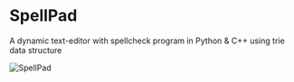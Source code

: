 # SpellPad
A dynamic text-editor with spellcheck program in Python &amp; C++ using trie data structure



![SpellPad](https://github.com/GeekNinja24/SpellPad/assets/72194471/9eb9b576-a391-4b99-93fb-3812e25adfe8)
